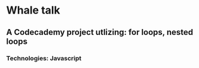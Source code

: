 # Whale talk

## A Codecademy project utlizing: for loops, nested loops

### Technologies: Javascript
